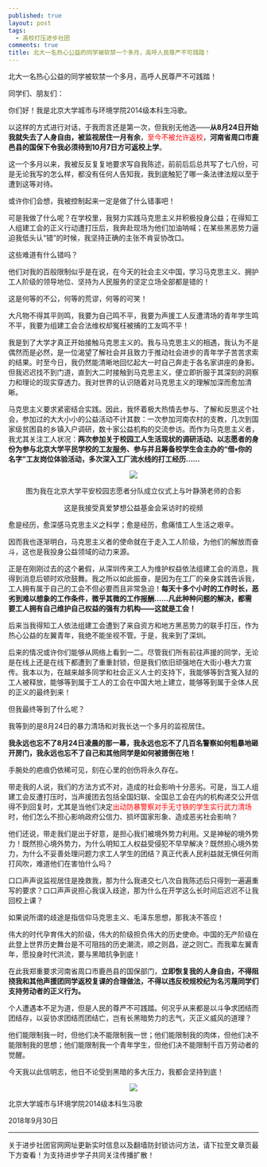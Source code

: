```yaml
---
published: true
layout: post
tags:
  - 高校打压进步社团
comments: true
title: 北大一名热心公益的同学被软禁一个多月，高呼人民尊严不可践踏！
---
```

北大一名热心公益的同学被软禁一个多月，高呼人民尊严不可践踏！

同学们、朋友们：
 
你们好！我是北京大学城市与环境学院2014级本科生冯歌。
 
以这样的方式进行对话，于我而言还是第一次，但我别无他选——**从8月24日开始我就失去了人身自由，被监视居住一月有余**，<font color= 'red'>至今不被允许返校</font>，**河南省周口市鹿邑县的国保下令我必须待到10月7日方可返校上学**。
 
这一个多月以来，我被反反复复地要求写自我陈述，前前后后总共写了七八份，可是无论我写的怎么样，都没有任何人告知我，我到底触犯了哪一条法律法规以至于遭到这等对待。
 
或许你们会想，我被控制起来一定是做了什么错事吧！
 
可是我做了什么呢？在学校里，我努力实践马克思主义并积极投身公益；在得知工人组建工会的正义行动遭打压后，我奔赴现场为他们加油呐喊；在某些黑恶势力逼迫我低头认“错”的时候，我坚持正确的主张不肯妥协改口。
 
这些难道有什么错吗？
 
他们对我的百般限制似乎是在说，在今天的社会主义中国，学习马克思主义、拥护工人阶级的领导地位、坚持为人民服务的坚定立场全部都是错的！
 
这是何等的不公，何等的荒谬，何等的可笑！
 
大凡物不得其平则鸣，我要为自己鸣不平，我要为声援工人反遭清场的青年学生鸣不平，我要为组建工会合法维权却冤枉被捕的工友鸣不平！
 
我是到了大学才真正开始接触马克思主义的。我与马克思主义的相遇，我认为不是偶然而是必然，是一位渴望了解社会并且致力于推动社会进步的青年学子苦苦求索的结果。时至今日，我仍然能清晰地回忆起大一时自己奔走于各名家讲座的身影。但我迟迟找不到门道，直到大二时接触到马克思主义，便立即折服于其深刻的洞察力和理论的现实穿透力。我对世界的认识随着对马克思主义的理解加深而愈加清晰。
 
马克思主义要求紧密结合实践。因此，我怀着极大热情去参与、了解和反思这个社会，参加过的大大小小的公益活动不计其数：一次参加河南农村的支教，几次到国家级贫困县的乡镇入户调研，数十家公益机构的交流参访。而作为马克思主义者，我尤其关注工人状况：**两次参加关于校园工人生活现状的调研活动、以志愿者的身份为参与北京大学平民学校的工友服务、参与并且筹备校学生会主办的“借•你的名字”工友岗位体验活动，多次深入工厂流水线的打工经历……**


<center>
  
 ![](https://ww1.sinaimg.cn/large/005YhI8igy1fvrzh7ggjqj30hs0dc40g)


图为我在北京大学平安校园志愿者分队成立仪式上与叶静漪老师的合影

  
 
 
这是我接受真爱梦想公益基金会采访时的视频

</center>

愈是经历，愈深感马克思主义之科学；愈是经历，愈痛惜工人生活之艰辛。

因而我也逐渐明白，马克思主义者的使命就在于走入工人阶级，为他们的解放而奋斗，这也是我投身公益领域的动力来源。
 
正是在刚刚过去的这个暑假，从深圳传来工人为维护权益依法组建工会的消息，我得到消息后顿时欢欣鼓舞。我之所以如此振奋，是因为在工厂的亲身实践告诉我，工人拥有属于自己的工会不但必要而且非常急迫！**每天十多个小时的工作时长，恶劣到难以想象的工作条件，微乎其微的工作报酬……凡此种种问题的解决，都需要工人拥有自己维护自己权益的强有力机构——这就是工会！**
 
后来当我得知工人依法组建工会遭到了来自资方和地方黑恶势力的联手打压，作为热心公益的左翼青年，我绝不能坐视不管。于是，我来到了深圳。
 
后来的情况或许你们能够从网络上看到一二。尽管我们所有前往声援的同学，无论是在线上还是在线下都遭到了重重封锁，但是我们依旧顽强地在大街小巷大力宣传。我本以为，在越来越多同学和社会正义人士的支持下，我能够等到含冤入狱的工人被释放，能够等到属于工人的工会在中国大地上建立，能够等到属于全体人民的正义的最终到来！
 
但我最终等到了什么呢？

我等到的是8月24日的暴力清场和对我长达一个多月的监视居住。

**我永远也忘不了8月24日凌晨的那一幕，我永远也忘不了几百名警察如何粗暴地砸开房门，我永远也忘不了自己和其他同学是如何被摁倒在地！**

手腕处的疤痕仍依稀可见，刻在心里的创伤将永久存在。

带走我的人说，我们的方法方式不对，造成的社会影响十分恶劣。可是，当工人组建工会反遭打压时，当声援团去包括全国妇联、全国总工会在内的机构递交公开信得不到回复时，尤其是当他们决定<font color= 'red'>出动防暴警察对手无寸铁的学生实行武力清场</font>时，他们怎么不担心影响政府公信力、损坏国家形象、造成恶劣社会影响？

他们还说，带走我们是出于好意，是担心我们被境外势力利用。又是神秘的境外势力！既然担心境外势力，为什么明知工人权益受侵犯不早早解决？既然担心境外势力，为什么不妥善处理问题力求工人学生的团结？真正代表人民利益就无惧任何雨打风吹，难道他们在害怕什么吗？

口口声声说监视居住是挽救我，那为什么我递交七八次自我陈述后只得到一遍遍重写的要求？口口声声说担心我误入歧途，那为什么在开学这么长时间后迟迟不让我回校上课？

如果说所谓的歧途是指信仰马克思主义、毛泽东思想，那我决不答应！

伟大的时代孕育伟大的阶级，伟大的阶级担负伟大的历史使命。中国的无产阶级在此登上世界历史舞台是不可阻挡的历史潮流，顺之则昌，逆之则亡。而我辈左翼青年，愿投身时代洪流，要与黑暗抗争到底！

在此我郑重要求河南省周口市鹿邑县的国保部门，**立即恢复我的人身自由，不得阻挠我和其他声援团同学返校复课的合理做法，不得以违反校规校纪为名污蔑同学们支持劳动者的正义行为。**

个人遭遇本不足为道，但是人民的尊严不可践踏。何况乎从来都是以斗争求团结而团结存，以妥协求团结而团结亡，岂有长黑暗势力的志气，灭正义威风的道理？

他们能限制我一时，但他们决不能限制我一世；他们能限制我的肉体，但他们决不能限制我的思想；他们能限制我一个青年学生，但他们决不能限制千百万劳动者的觉醒。

今天我以此信明志，他日不论受到黑暗的多大压力，我都会坚持到底！
 
<center>

![](http://api.superbed.cn/pic/5bb0ed7e9dc6d61f41e59516)

</center>

北京大学城市与环境学院2014级本科生冯歌

2018年9月30日

---
关于进步社团官网网址更新实时信息以及翻墙防封锁访问方法，请下拉至文章页最下方查看！为支持进步学子共同关注传播扩散！
